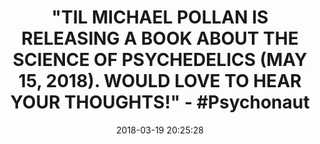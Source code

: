 ---
title: >-
  "TIL MICHAEL POLLAN IS RELEASING A BOOK ABOUT THE SCIENCE OF PSYCHEDELICS (MAY
  15, 2018). WOULD LOVE TO HEAR YOUR THOUGHTS!" - #Psychonaut
name: >-
  How to Change Your Mind: What the New Science of Psychedelics Teaches Us About
  Consciousness, Dying, Addiction, Depression, and Transcendence
date: '2018-03-19 20:25:28'
buy_now: >-
  https://www.amazon.com/Change-Your-Mind-Consciousness-Transcendence/dp/1594204225?SubscriptionId=AKIAIA5RBQIWQVTCUEUQ&tag=coldcutdeals-20&linkCode=xm2&camp=2025&creative=165953&creativeASIN=1594204225
description_markdown: >-
  How to Change Your Mind: What the New Science of Psychedelics Teaches Us About
  Consciousness, Dying, Addiction, Depression, and Transcendence

   
tweet_id_str: '975830637037981696'
price: $28.00
you_save: ''
asin: '1594204225'
image: 'https://images-na.ssl-images-amazon.com/images/I/41sTsjR3bcL.jpg'

---